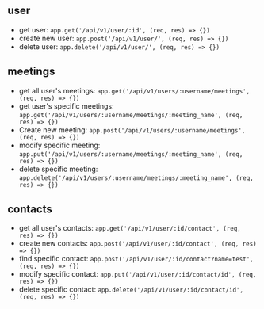 ## user
- get user: `app.get('/api/v1/user/:id', (req, res) => {})`
- create new user: `app.post('/api/v1/user/', (req, res) => {})`
- delete user: `app.delete('/api/v1/user/', (req, res) => {})`

## meetings
- get all user's meetings: `app.get('/api/v1/users/:username/meetings', (req, res) => {})`
- get user's specific meetings: `app.get('/api/v1/users/:username/meetings/:meeting_name', (req, res) => {})`
- Create new meeting: `app.post('/api/v1/users/:username/meetings', (req, res) => {})`
- modify specific meeting: `app.put('/api/v1/users/:username/meetings/:meeting_name', (req, res) => {})`
- delete specific meeting: `app.delete('/api/v1/users/:username/meetings/:meeting_name', (req, res) => {})`

## contacts
- get all user's contacts: `app.get('/api/v1/user/:id/contact', (req, res) => {})`
- create new contacts: `app.post('/api/v1/user/:id/contact', (req, res) => {})`
- find specific contact: `app.post('/api/v1/user/:id/contact?name=test', (req, res) => {})`
- modify specific contact: `app.put('/api/v1/user/:id/contact/id', (req, res) => {})`
- delete specific contact: `app.delete('/api/v1/user/:id/contact/id', (req, res) => {})`
